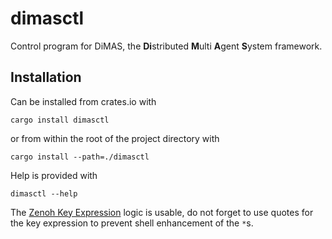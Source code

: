 # dimasctl
Control program for DiMAS, the **Di**stributed **M**ulti **A**gent **S**ystem framework.

## Installation
Can be installed from crates.io with

`cargo install dimasctl` 

or from within the root of the project directory with

`cargo install --path=./dimasctl`

Help is provided with

`dimasctl --help`

The [Zenoh Key Expression](https://zenoh.io/docs/manual/abstractions/#key-expression) logic is usable, do not forget to use quotes for the key expression to prevent shell enhancement of the `*`s.